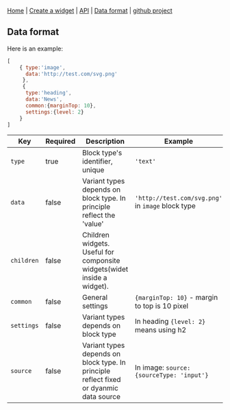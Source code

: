 
[Home](/) | [Create a widget](/create-widget) | [API](/api) | [Data format](/data-format) | [github project](https://github.com/digimakergo/dmeditor)

## Data format

Here is an example:

```javascript
[
    { type:'image',
      data:'http://test.com/svg.png'
     },
     { 
      type:'heading', 
      data:'News', 
      common:{marginTop: 10},
      settings:{level: 2}
    }
]
```

| Key | Required | Description | Example  |
|------|---|----|---|
|  `type`  | true  | Block type's identifier, unique   |  `'text'` |
|  `data`  | false | Variant types depends on block type. In principle reflect the 'value'   |  `'http://test.com/svg.png'` in `image` block type |
| `children` | false  | Children widgets. Useful for componsite widgets(widet inside a widget). |
|  `common`  | false  | General settings   |  `{marginTop: 10}` - margin to top is 10 pixel |
|  `settings` | false   |  Variant types depends on block type  | In heading `{level: 2}` means using h2 |
|  `source`   | false |  Variant types depends on block type. In principle reflect fixed or dyanmic data source  | In image: `source:{sourceType: 'input'}`|
